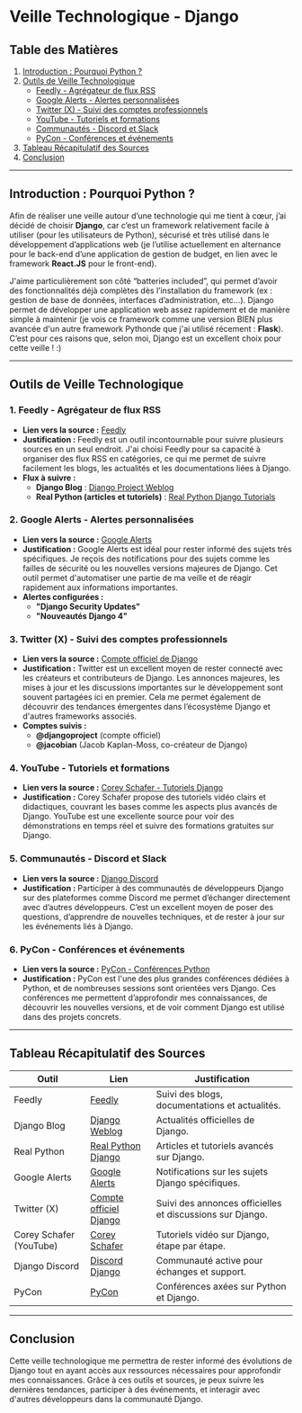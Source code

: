 # Veille Technologique - Django

## Table des Matières
1. [Introduction : Pourquoi Python ?](#-introduction-:-pourquoi-python-?)
2. [Outils de Veille Technologique](#outils-de-veille-technologique)
   - [Feedly - Agrégateur de flux RSS](#1-feedly---agrégateur-de-flux-rss)
   - [Google Alerts - Alertes personnalisées](#2-google-alerts---alertes-personnalisées)
   - [Twitter (X) - Suivi des comptes professionnels](#3-twitter-x---suivi-des-comptes-professionnels)
   - [YouTube - Tutoriels et formations](#4-youtube---tutoriels-et-formations)
   - [Communautés - Discord et Slack](#5-communautés---discord-et-slack)
   - [PyCon - Conférences et événements](#6-pycon---conférences-et-événements)
3. [Tableau Récapitulatif des Sources](#tableau-récapitulatif-des-sources)
4. [Conclusion](#conclusion)

---

## **Introduction : Pourquoi Python ?**

Afin de réaliser une veille autour d’une technologie qui me tient à cœur, j’ai décidé de choisir **Django**, car c’est un framework relativement facile à utiliser (pour les utilisateurs de Python), sécurisé et très utilisé dans le développement d’applications web (je l’utilise actuellement en alternance pour le back-end d’une application de gestion de budget, en lien avec le framework **React.JS** pour le front-end).

J'aime particulièrement son côté “batteries included”, qui permet d’avoir des fonctionnalités déjà complètes dès l’installation du framework (ex : gestion de base de données, interfaces d’administration, etc...). Django permet de développer une application web assez rapidement et de manière simple à maintenir (je vois ce framework comme une version BIEN plus avancée d'un autre framework Pythonde que j'ai utilisé récement : **Flask**). C’est pour ces raisons que, selon moi, Django est un excellent choix pour cette veille ! :)


---

## **Outils de Veille Technologique**

### **1. Feedly - Agrégateur de flux RSS**
- **Lien vers la source :** [Feedly](https://feedly.com)
- **Justification :** Feedly est un outil incontournable pour suivre plusieurs sources en un seul endroit. J'ai choisi Feedly pour sa capacité à organiser des flux RSS en catégories, ce qui me permet de suivre facilement les blogs, les actualités et les documentations liées à Django. 
- **Flux à suivre :**
  - **Django Blog** : [Django Project Weblog](https://www.djangoproject.com/weblog/)
  - **Real Python (articles et tutoriels)** : [Real Python Django Tutorials](https://realpython.com/)

### **2. Google Alerts - Alertes personnalisées**
- **Lien vers la source :** [Google Alerts](https://www.google.com/alerts)
- **Justification :** Google Alerts est idéal pour rester informé des sujets très spécifiques. Je reçois des notifications pour des sujets comme les failles de sécurité ou les nouvelles versions majeures de Django. Cet outil permet d'automatiser une partie de ma veille et de réagir rapidement aux informations importantes.
- **Alertes configurées :**
  - **"Django Security Updates"**
  - **"Nouveautés Django 4"**

### **3. Twitter (X) - Suivi des comptes professionnels**
- **Lien vers la source :** [Compte officiel de Django](https://twitter.com/djangoproject)
- **Justification :** Twitter est un excellent moyen de rester connecté avec les créateurs et contributeurs de Django. Les annonces majeures, les mises à jour et les discussions importantes sur le développement sont souvent partagées ici en premier. Cela me permet également de découvrir des tendances émergentes dans l’écosystème Django et d'autres frameworks associés.
- **Comptes suivis :**
  - **@djangoproject** (compte officiel)
  - **@jacobian** (Jacob Kaplan-Moss, co-créateur de Django)

### **4. YouTube - Tutoriels et formations**
- **Lien vers la source :** [Corey Schafer - Tutoriels Django](https://www.youtube.com/user/schafer5)
- **Justification :** Corey Schafer propose des tutoriels vidéo clairs et didactiques, couvrant les bases comme les aspects plus avancés de Django. YouTube est une excellente source pour voir des démonstrations en temps réel et suivre des formations gratuites sur Django.
  
### **5. Communautés - Discord et Slack**
- **Lien vers la source :** [Django Discord](https://discord.gg/djangodev)
- **Justification :** Participer à des communautés de développeurs Django sur des plateformes comme Discord me permet d’échanger directement avec d’autres développeurs. C’est un excellent moyen de poser des questions, d’apprendre de nouvelles techniques, et de rester à jour sur les événements liés à Django.

### **6. PyCon - Conférences et événements**
- **Lien vers la source :** [PyCon - Conférences Python](https://us.pycon.org/)
- **Justification :** PyCon est l'une des plus grandes conférences dédiées à Python, et de nombreuses sessions sont orientées vers Django. Ces conférences me permettent d’approfondir mes connaissances, de découvrir les nouvelles versions, et de voir comment Django est utilisé dans des projets concrets.

---

## **Tableau Récapitulatif des Sources**

| Outil                      | Lien                                           | Justification                                      |
|----------------------------|------------------------------------------------|----------------------------------------------------|
| Feedly                     | [Feedly](https://feedly.com)                   | Suivi des blogs, documentations et actualités.     |
| Django Blog                | [Django Weblog](https://www.djangoproject.com/weblog/)  | Actualités officielles de Django.                  |
| Real Python                | [Real Python Django](https://realpython.com)   | Articles et tutoriels avancés sur Django.          |
| Google Alerts              | [Google Alerts](https://www.google.com/alerts) | Notifications sur les sujets Django spécifiques.   |
| Twitter (X)                | [Compte officiel Django](https://twitter.com/djangoproject) | Suivi des annonces officielles et discussions sur Django. |
| Corey Schafer (YouTube)     | [Corey Schafer](https://www.youtube.com/user/schafer5)  | Tutoriels vidéo sur Django, étape par étape.       |
| Django Discord             | [Discord Django](https://discord.gg/djangodev) | Communauté active pour échanges et support.        |
| PyCon                      | [PyCon](https://us.pycon.org/)                 | Conférences axées sur Python et Django.            |

---

## **Conclusion**

Cette veille technologique me permettra de rester informé des évolutions de Django tout en ayant accès aux ressources nécessaires pour approfondir mes connaissances. Grâce à ces outils et sources, je peux suivre les dernières tendances, participer à des événements, et interagir avec d'autres développeurs dans la communauté Django.